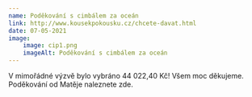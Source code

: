 ```yaml
---
name: Poděkování s cimbálem za oceán
link: http://www.kousekpokousku.cz/chcete-davat.html
date: 07-05-2021
image:
    image: cip1.png
    imageAlt: Poděkování s cimbálem za oceán
---
```

V mimořádné výzvě bylo vybráno 
44 022,40 Kč! Všem moc děkujeme. Poděkování od Matěje naleznete zde.

